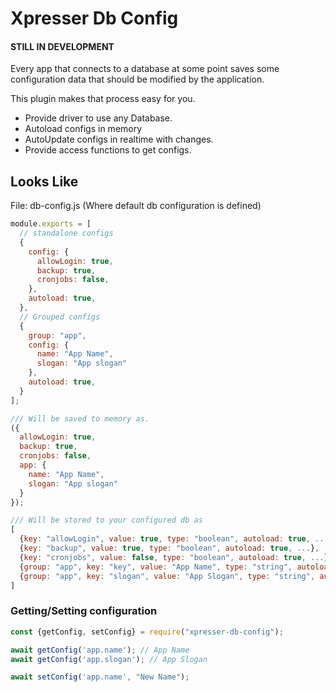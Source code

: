 # Xpresser Db Config

#### STILL IN DEVELOPMENT

Every app that connects to a database at some point saves some configuration data that should be modified by the
application.

This plugin makes that process easy for you.

- Provide driver to use any Database.
- Autoload configs in memory
- AutoUpdate configs in realtime with changes.
- Provide access functions to get configs.

## Looks Like

File: db-config.js (Where default db configuration is defined)

```javascript
module.exports = [
  // standalone configs
  {
    config: {
      allowLogin: true,
      backup: true,
      cronjobs: false,
    },
    autoload: true,
  },
  // Grouped configs
  {
    group: "app",
    config: {
      name: "App Name",
      slogan: "App slogan"
    },
    autoload: true,
  }
];

/// Will be saved to memory as.
({
  allowLogin: true,
  backup: true,
  cronjobs: false,
  app: {
    name: "App Name",
    slogan: "App slogan"
  }
});

/// Will be stored to your configured db as
[
  {key: "allowLogin", value: true, type: "boolean", autoload: true, ...},
  {key: "backup", value: true, type: "boolean", autoload: true, ...},
  {key: "cronjobs", value: false, type: "boolean", autoload: true, ...},
  {group: "app", key: "key", value: "App Name", type: "string", autoload: true, ...},
  {group: "app", key: "slogan", value: "App Slogan", type: "string", autoload: true, ...},
]
```

### Getting/Setting configuration

```javascript
const {getConfig, setConfig} = require("xpresser-db-config");

await getConfig('app.name'); // App Name
await getConfig('app.slogan'); // App Slogan

await setConfig('app.name', "New Name");
```